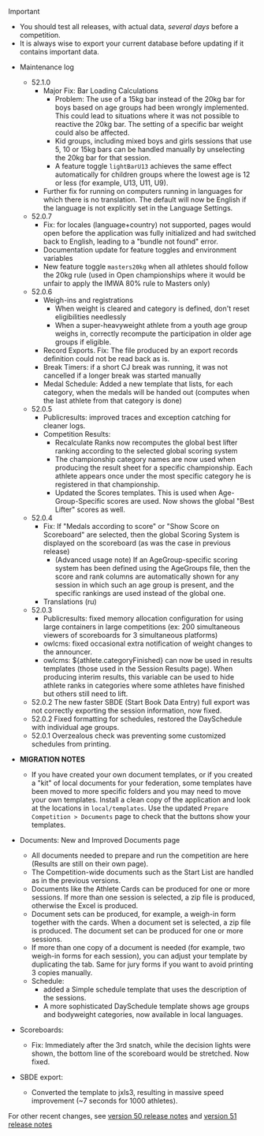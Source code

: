 > [!IMPORTANT]
>
> - You should test all releases, with actual data, *several days* before a competition.
> - It is always wise to export your current database before updating if it contains important data.

- Maintenance log

  - 52.1.0
    - Major Fix: Bar Loading Calculations
      - Problem: The use of a 15kg bar instead of the 20kg bar for boys based on age groups had been wrongly implemented. This could lead to situations where it was not possible to reactive the 20kg bar.  The setting of a specific bar weight could also be affected.
      - Kid groups, including mixed boys and girls sessions that use 5, 10 or 15kg bars can be handled manually by unselecting the 20kg bar for that session.
      - A feature toggle `lightBarU13` achieves the same effect automatically for children groups where the lowest age is 12 or less (for example, U13, U11, U9).
    - Further fix for running on computers running in languages for which there is no translation.  The default will now be English if the language is not explicitly set in the Language Settings.
  - 52.0.7
    - Fix: for locales (language+country) not supported, pages would open before the application was fully initialized and had switched back to English, leading to a "bundle not found" error.
    - Documentation update for feature toggles and environment variables
    - New feature toggle `masters20kg` when all athletes should follow the 20kg rule (used in Open championships where it would be unfair to apply the IMWA 80% rule to Masters only)
  - 52.0.6
    - Weigh-ins and registrations
      - When weight is cleared and category is defined, don't reset eligibilities needlessly
      - When a super-heavyweight athlete from a youth age group weighs in, correctly recompute the participation in older age groups if eligible.
    - Record Exports. Fix: The file produced by an export records definition could not be read back as is.
    - Break Timers:  if a short CJ break was running, it was not cancelled if a longer break was started manually
    - Medal Schedule: Added a new template that lists, for each category, when the medals will be handed out (computes when the last athlete from that category is done)
  - 52.0.5 
    - Publicresults: improved traces and exception catching for cleaner logs.
    - Competition Results: 
      - Recalculate Ranks now recomputes the global best lifter ranking according to the selected global scoring system
      - The championship category names are now used when producing the result sheet for a specific championship. Each athlete appears once under the most specific category he is registered in that championship.
      - Updated the Scores templates. This is used when Age-Group-Specific scores are used. Now shows the global "Best Lifter" scores as well.
  - 52.0.4 
    - Fix: If "Medals according to score" or "Show Score on Scoreboard" are selected, then the global Scoring System is displayed on the scoreboard (as was the case in previous release)
      - (Advanced usage note) If an AgeGroup-specific scoring system has been defined using the AgeGroups file, then the score and rank columns are automatically shown for any session in which such an age group is present, and the specific rankings are used instead of the global one.
    - Translations (ru)
  - 52.0.3 
    - Publicresults: fixed memory allocation configuration for using large containers in large competitions (ex: 200 simultaneous viewers of scoreboards for 3 simultaneous platforms)
    - owlcms: fixed occasional extra notification of weight changes to the announcer.
    - owlcms: ${athlete.categoryFinished} can now be used in results templates (those used in the Session Results page). When producing interim results, this variable can be used to hide athlete ranks in categories where some athletes have finished but others still need to lift.
  - 52.0.2 The new faster SBDE (Start Book Data Entry) full export was not correctly exporting the session information, now fixed.
  - 52.0.2 Fixed formatting for schedules, restored the DaySchedule with individual age groups.
  - 52.0.1 Overzealous check was preventing some customized schedules from printing.
- **MIGRATION NOTES**
  - If you have created your own document templates, or if you created a "kit" of local documents for your federation, some templates have been moved to more specific folders and you may need to move your own templates.  Install a clean copy of the application and look at the locations in `local/templates`.  Use the updated `Prepare Competition > Documents` page to check that the buttons show your templates.
- Documents: New and Improved Documents page
  - All documents needed to prepare and run the competition are here (Results are still on their own page).
  - The Competition-wide documents such as the Start List are handled as in the previous versions.
  - Documents like the Athlete Cards can be produced for one or more sessions.  If more than one session is selected, a zip file is produced, otherwise the Excel is produced.
  - Document sets can be produced, for example, a weigh-in form together with the cards.  When a document set is selected, a zip file is produced. The document set can be produced for one or more sessions.
  - If more than one copy of a document is needed (for example, two weigh-in forms for each session), you can adjust your template by duplicating the tab.  Same for jury forms if you want to avoid printing 3 copies manually.
  - Schedule: 
    - added a Simple schedule template that uses the description of the sessions. 
    - A more sophisticated DaySchedule template shows age groups and bodyweight categories, now available in local languages.
- Scoreboards:
  - Fix: Immediately after the 3rd snatch, while the decision lights were shown, the bottom line of the scoreboard would be stretched. Now fixed.
- SBDE export:
  - Converted the template to jxls3, resulting in massive speed improvement (~7 seconds for 1000 athletes).



For other recent changes, see [version 50 release notes](https://github.com/owlcms/owlcms4/releases/tag/50.0.0) and [version 51 release notes](https://github.com/owlcms/owlcms4/releases/tag/51.0.0-rc02)
